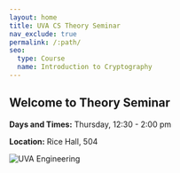 ```yaml
---
layout: home
title: UVA CS Theory Seminar
nav_exclude: true
permalink: /:path/
seo:
  type: Course
  name: Introduction to Cryptography
---
```


Welcome to Theory Seminar
----------------------------------------
**Days and Times:** Thursday, 12:30 - 2:00 pm

**Location:** Rice Hall, 504

![UVA Engineering](assets/images/uva-eng.png)

